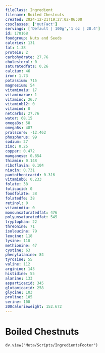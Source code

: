 ```yaml
---
fileClass: Ingredient
filename: Boiled Chestnuts
created: 2024-12-21T19:27:02-06:00
cssclasses: ['nutFact']
servings: ['Default | 100g','1 oz | 28.4']
id: 170168
foodgroup: Nuts and Seeds
calories: 131
fat: 1.38
protein: 2
carbohydrate: 27.76
cholesterol: 0
saturatedfats: 0.26
calcium: 46
iron: 1.73
potassium: 715
magnesium: 54
vitaminaiu: 17
vitaminarae: 1
vitaminc: 26.7
vitaminb12: 0
vitamind: 0
netcarbs: 27.76
water: 68.15
omega3s: 58
omega6s: 487
pralscore: -12.462
phosphorus: 99
sodium: 27
zinc: 0.25
copper: 0.472
manganese: 0.854
thiamin: 0.148
riboflavin: 0.104
niacin: 0.731
pantothenicacid: 0.316
vitaminb6: 0.233
folate: 38
folicacid: 0
foodfolate: 38
folatedfe: 38
retinol: 0
vitamindiu: 0
monounsaturatedfat: 476
polyunsaturatedfat: 545
tryptophan: 22
threonine: 71
isoleucine: 79
leucine: 118
lysine: 118
methionine: 47
cystine: 63
phenylalanine: 84
tyrosine: 55
valine: 112
arginine: 143
histidine: 55
alanine: 133
asparticacid: 345
glutamicacid: 258
glycine: 103
proline: 105
serine: 100
200calorieweight: 152.672
---
```


# Boiled Chestnuts

```dataviewjs
dv.view("Meta/Scripts/IngredientsFooter")
```